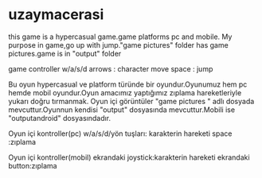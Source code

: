 # uzaymacerasi
 this game is a hypercasual game.game platforms  pc and mobile. My purpose  in game,go up with jump."game pictures" folder has game pictures.game is in "output" folder


game controller
w/a/s/d arrows : character move
space : jump

Bu oyun hypercasual ve platform  türünde bir oyundur.Oyunumuz hem pc hemde mobil oyundur.Oyun amacımız yaptığımız zıplama  hareketleriyle  yukarı doğru tırmanmak. Oyun içi görüntüler "game pictures " adlı dosyada mevcuttur.Oyunnun kendisi "output" dosyasında mevcuttur.Mobili ise "outputandroid" dosyasındadır.




Oyun içi kontroller(pc)
w/a/s/d/yön tuşları: karakterin hareketi
space :zıplama

Oyun içi kontroller(mobil)
ekrandaki joystick:karakterin hareketi
ekrandaki button:zıplama

